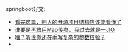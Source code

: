 springboot好文:

- [看完这篇，别人的开源项目结构应该能看懂了](https://mp.weixin.qq.com/s?__biz=MzU4ODI1MjA3NQ==&mid=2247485409&idx=1&sn=453877c11ead49e90937885b5ac7d2f2&chksm=fdded125caa958333490c0a1f7b2ca76bdc84334a8cc87adc230bb19230eac674b4f6eb0d9aa&scene=21#wechat_redirect)
- [谁要是再敢用Map传参，我过去就是一JIO](https://mp.weixin.qq.com/s?__biz=MzU4ODI1MjA3NQ==&mid=2247485468&idx=1&sn=01cc9db0b9f3a4c650fa95aadacf7cd8&chksm=fddeded8caa957ce7314498c7da2d5eda637ec9a55784c8f6a26f6cff4b8aaff538843177bca&scene=126&sessionid=0&key=d20864ce5ca42a5a649b0ef85266a7204b35c68006019a134bd75763903f569dd56d24248ad5502dfea8aba90f16d5749048705010036b86906c154d01cc43665defd3a40283d6cdf8be2820211ed3bd&ascene=1&uin=MTU0ODQ4ODg4MQ%3D%3D&devicetype=Windows+10&version=62080079&lang=zh_CN&exportkey=AStCcJfRz7qMkHRQPr4zM9g%3D&pass_ticket=%2FYE6JO3AjbloTBOaYPhDidPfq7fteoVFlNx6Z6mHZvjyiH%2FWrhvW1ot8aZfo%2F%2FJf)
- [啥？听说你还在手写复杂的参数校验？](https://mp.weixin.qq.com/s?__biz=MzU4ODI1MjA3NQ==&mid=2247484955&idx=1&sn=29b0f228415abd8542d07c898e6398ba&chksm=fdded0dfcaa959c9d9fc9d04130409c392460561bdce53996261fe8973b81f4811a8ebe5c357&scene=21#wechat_redirect)
- 